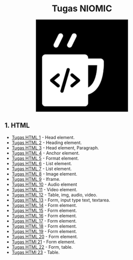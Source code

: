 <h1 align="center">Tugas NIOMIC</h1>
<p align="center">
    <img src="/img/download.png" alt="Image failed to load" width="300px">
</p>

## 1. HTML
- [Tugas HTML 1](https://github.com/yoviarpauzi/html-tugas1-niomic) - Head element.
- [Tugas HTML 2](https://github.com/yoviarpauzi/html-tugas2-niomic) - Heading element.
- [Tugas HTML 3](https://github.com/yoviarpauzi/html-niomic-tugas3) - Head element, Paragraph.
- [Tugas HTML 4](https://github.com/yoviarpauzi/html-tugas4-niomic) - Anchor element.
- [Tugas HTML 5](https://github.com/yoviarpauzi/html-tugas5-niomic) - Format element.
- [Tugas HTML 6](https://github.com/yoviarpauzi/html-tugas6-niomic) - List element.
- [Tugas HTML 7](https://github.com/yoviarpauzi/html-tugas7-niomic) - List element.
- [Tugas HTML 8](https://github.com/yoviarpauzi/html-tugas8-niomic) - Image element.
- [Tugas HTML 9](https://github.com/yoviarpauzi/html-tugas9-niomic) - Iframe.
- [Tugas HTML 10](https://github.com/yoviarpauzi/html-tugas10-niomic) - Audio element
- [Tugas HTML 11](https://github.com/yoviarpauzi/html-tugas11-niomic) - Video element.
- [Tugas HTML 12](https://github.com/yoviarpauzi/html-tugas12-niomic) - Table, img, audio, video.
- [Tugas HTML 13](https://github.com/yoviarpauzi/html-tugas13-niomic) - Form, input type text, textarea.
- [Tugas HTML 14](https://github.com/yoviarpauzi/html-tugas14-niomic) - Form element.
- [Tugas HTML 15](https://github.com/yoviarpauzi/html-tugas15-niomic) - Form element.
- [Tugas HTML 16](https://github.com/yoviarpauzi/html-tugas16-niomic) - Form element.
- [Tugas HTML 17](https://github.com/yoviarpauzi/html-tugas17-niomic) - Form element.
- [Tugas HTML 18](https://github.com/yoviarpauzi/html-tugas18-niomic) - Form element.
- [Tugas HTML 19](https://github.com/yoviarpauzi/html-tugas19-niomic) - Form element.
- [Tugas HTML 20](https://github.com/yoviarpauzi/html-tugas20-niomic) - Form element.
- [Tugas HTMl 21](https://github.com/yoviarpauzi/html-tugas21-niomic) - Form element.
- [Tugas HTML 22](https://github.com/yoviarpauzi/html-tugas22-niomic) - Form, table.
- [Tugas HTMl 23](https://github.com/yoviarpauzi/html-tugas23-niomic) - Table.